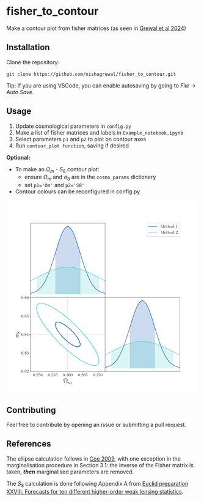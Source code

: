 # fisher_to_contour
Make a contour plot from fisher matrices (as seen in [Grewal et al 2024](https://arxiv.org/pdf/2402.13912.pdf))


## Installation

Clone the repository: 
```
git clone https://github.com/nishagrewal/fisher_to_contour.git
```

Tip: If you are using VSCode, you can enable autosaving by going to *File* -> *Auto Save*.


## Usage

1. Update cosmological parameters in `config.py`
2. Make a list of fisher matrices and labels in `Example_notebook.ipynb`
3. Select parameters `p1` and `p2` to plot on contour axes
4. Run `contour_plot function`, saving if desired


**Optional:**

* To make an $\Omega_m$ - $S_8$ contour plot:
    * ensure $\Omega_m$ and $\sigma_8$ are in the `cosmo_params` dictionary
    * set `p1='Om'` and `p2='S8'`
* Contour colours can be reconfigured in config.py

![Contour Plot](contour_plot_Om_s8.png)

## Contributing

Feel free to contribute by opening an issue or submitting a pull request.


## References

The ellipse calculation follows in [Coe 2009](https://arxiv.org/pdf/0906.4123.pdf), with one exception in the marginalisation procedure in Section 3.1: the inverse of the Fisher matrix is taken, ***then*** marginalised parameters are removed.

The $S_8$ calculation is done following Appendix A from [Euclid preparation XXVIII. Forecasts for ten different higher-order weak lensing statistics](https://www.aanda.org/articles/aa/full_html/2023/07/aa46017-23/aa46017-23.html#R20).
